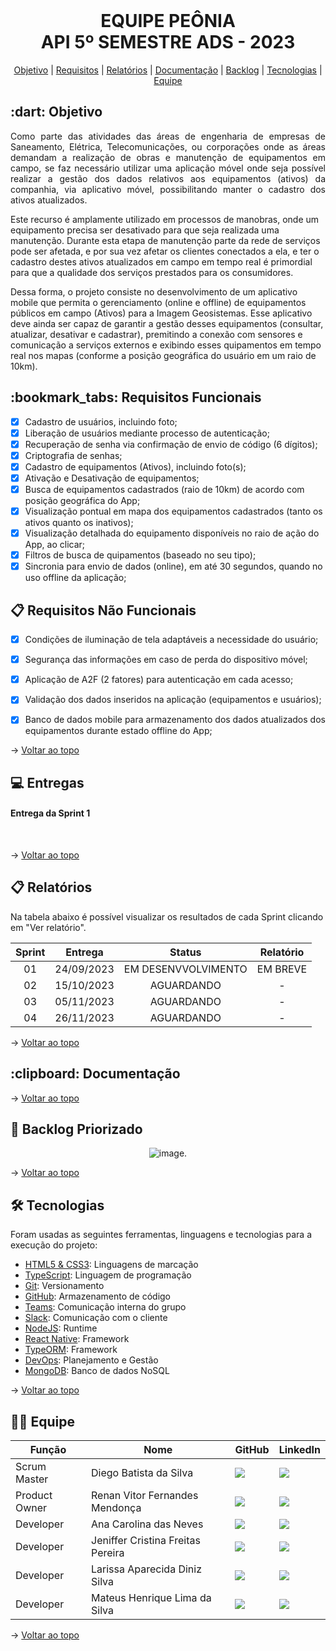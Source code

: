 <br id="topo">

<h1 align="center"> EQUIPE PEÔNIA </br> API 5º SEMESTRE ADS - 2023 </h1>
<p align="center">
    <a href="#objetivo">Objetivo</a> | 
    <a href="#requisitos">Requisitos</a> | 
    <a href="#relatório">Relatórios</a> | 
    <a href="#documentacao">Documentação</a> |
    <a href="#projeto">Backlog</a> |
    <a href="#tecnologias">Tecnologias</a> | 
    <a href="#equipe">Equipe</a> 
</p>

<span id="objetivo">

<h2> :dart: Objetivo</h2>

<p align="justify"> Como parte das atividades das áreas de engenharia de empresas de Saneamento, Elétrica, Telecomunicações, ou corporações onde as áreas demandam a realização de obras e manutenção de equipamentos em campo, se faz necessário utilizar uma aplicação móvel onde seja possível realizar a gestão dos dados relativos aos equipamentos (ativos) da companhia, via aplicativo móvel, possibilitando manter o cadastro dos ativos atualizados.

Este recurso é amplamente utilizado em processos de manobras, onde um equipamento precisa ser desativado para que seja realizada uma manutenção. Durante esta etapa de manutenção parte da rede de serviços pode ser afetada, e por sua vez afetar os clientes conectados a ela, e ter o cadastro destes ativos atualizados em campo em tempo real é primordial para que a qualidade dos serviços prestados para os consumidores.

Dessa forma, o projeto consiste no desenvolvimento de um aplicativo mobile que permita o gerenciamento (online e offline) de equipamentos públicos em campo (Ativos) para a Imagem Geosistemas. Esse aplicativo deve ainda ser capaz de garantir a gestão desses equipamentos (consultar, atualizar, desativar e cadastrar), premitindo a conexão com sensores e comunicação a serviços externos e exibindo esses quipamentos em tempo real nos mapas (conforme a posição geográfica do usuário em um raio de 10km).</p>

<span id="requisitos">

<h2> :bookmark_tabs: Requisitos Funcionais </h2>

- [x] Cadastro de usuários, incluindo foto;
- [x] Liberação de usuários mediante processo de autenticação;
- [x] Recuperação de senha via confirmação de envio de código (6 dígitos);
- [x] Criptografia de senhas;
- [x] Cadastro de equipamentos (Ativos), incluindo foto(s);
- [x] Ativação e Desativação de equipamentos;
- [x] Busca de equipamentos cadastrados (raio de 10km) de acordo com posição geográfica do App;
- [x] Visualização pontual em mapa dos equipamentos cadastrados (tanto os ativos quanto os inativos);
- [x] Visualização detalhada do equipamento disponíveis no raio de ação do App, ao clicar;
- [x] Filtros de busca de quipamentos (baseado no seu tipo);
- [x] Sincronia para envio de dados (online), em até 30 segundos, quando no uso offline da aplicação;

<h2> 📋 Requisitos Não Funcionais </h2>

- [x] Condições de iluminação de tela adaptáveis a necessidade do usuário;
- [x] Segurança das informações em caso de perda do dispositivo móvel;
- [x] Aplicação de A2F (2 fatores) para autenticação em cada acesso;
- [x] Validação dos dados inseridos na aplicação (equipamentos e usuários);
- [x] Banco de dados mobile para armazenamento dos dados atualizados dos equipamentos durante estado offline do App;
 

 → [Voltar ao topo](#topo)
    
<h2> 💻 Entregas</h2> 

<h4> Entrega da Sprint 1 </h4>
<p align="center"> 


</p>
  
<br>

    
→ [Voltar ao topo](#topo)
    
<span id="relatório">
 
 ## :clipboard: Relatórios
Na tabela abaixo é possível visualizar os resultados de cada Sprint clicando em "Ver relatório". 
    
| Sprint | Entrega | Status | Relatório |
|:-----:|:----------:|:---------:|:---------:|
| 01 | 24/09/2023 |	EM DESENVVOLVIMENTO | EM BREVE |
| 02 | 15/10/2023 |	AGUARDANDO | - |
| 03 | 05/11/2023 |	AGUARDANDO | - |
| 04 | 26/11/2023 |	AGUARDANDO | - |


→ [Voltar ao topo](#topo)
    
<span id="documentacao">
<h2> :clipboard: Documentação</h2>

→ [Voltar ao topo](#topo)
    
<span id="projeto">
    
 ## 📌 Backlog Priorizado
 
<div align="center">
    <p> 
    
![image](https://github.com/peonia-api/API_5_Semestre/blob/main/images/Backlog%20-%20Sprint%201.png).
    
</p>
</div>
    
→ [Voltar ao topo](#topo)  
 
 <!--## 📆 Sprints
Na tabela abaixo é possível visualizar a divisão de tarefas do Backlog por Sprints.

| Sprint | Atividade | Status |
|:-----:|:---------:|:---------:|
| 01 | Página de cálculo do comprimento de pista. | :heavy_check_mark: |
| 01 | Interface de cálculo visando acesso via tablet. | :heavy_check_mark: |
| 01 | Aplicar sistemas de unidade de medida. | :heavy_check_mark: |
| 02 | Página de cadastro de aeronaves. | :heavy_check_mark: |
| 02 | Realização da lógica dos cálculos a partir das tabelas. | :heavy_check_mark: |
| 02 | Adequar interface às configurações da aeronave. | :heavy_check_mark: |
| 02 | Banco de dados na nuvem. | :heavy_check_mark: |
| 02 | Aplicação de validação de campos nos cálculos. | :heavy_check_mark: |
| 03 | Página de visualização e edição de aeronaves. | :heavy_check_mark: |
| 03 | Aplicar uma solução agnóstica a tabela fornecida para os cálculos. | :heavy_check_mark: |
| 03 | Adaptar cadastro de aeronaves para a solução agnóstica. | :heavy_check_mark: |
| 03 | CRUD de aeronaves completo. | :heavy_check_mark: |
| 04 | CRUD de flaps completo. | :heavy_check_mark: | 
| 04 | Páginas de visualização, cadastro e edição de flaps. | :heavy_check_mark: |
| 04 | Página de histórico de cálculos. | :heavy_check_mark: |
| 04 | Ajuste nas unidades de medida da página de cálculo. | :heavy_check_mark: |
| 04 | CRUD de usuários completo. | :heavy_check_mark: |
| 04 | Página de visualização, cadastro e edição de usuários. | :heavy_check_mark: |
| 04 | Upar servidor na nuvem. | :heavy_check_mark: |
| 04 | Navegação do sistema administrativo (paginação). | :heavy_check_mark: |
| 04 | Página de login. | :heavy_check_mark: |
| 04 | Documentação para explicação e how-to da solução agnóstica apresentada. | :heavy_check_mark: |
 
<br>-->

<span id="tecnologias">

## 🛠️ Tecnologias

Foram usadas as seguintes ferramentas, linguagens e tecnologias para a execução do projeto:

- [HTML5 & CSS3](https://www.w3schools.com/): Linguagens de marcação
- [TypeScript](https://www.typescriptlang.org/): Linguagem de programação
- [Git](https://git-scm.com): Versionamento
- [GitHub](https://github.com/): Armazenamento de código
- [Teams](https://teams.microsoft.com): Comunicação interna do grupo
- [Slack](https://slack.com/intl/pt-br): Comunicação com o cliente
- [NodeJS](https://nodejs.org/): Runtime
- [React Native](https://reactnative.dev/docs/getting-started): Framework
- [TypeORM](https://typeorm.io/): Framework
- [DevOps](https://azure.microsoft.com/pt-br/products/devops): Planejamento e Gestão
- [MongoDB](https://www.mongodb.com/docs/): Banco de dados NoSQL

→ [Voltar ao topo](#topo)    
    
<span id="equipe">
 
## 👩‍💻 Equipe
|Função|Nome|GitHub|LinkedIn|
| -------- |-------- |-------- |-------- |
| Scrum Master |Diego Batista da Silva|<a href="https://github.com/diiegobsilva" target="_blanck"><img src = "https://img.shields.io/badge/GitHub-100000?style=for-the-badge&logo=github&logoColor=white" target="_blank"></a> |<a href="https://www.linkedin.com/in/diegobatista1/" target="_blank"><img src="https://img.shields.io/badge/-LinkedIn-%230077B5?style=for-the-badge&logo=linkedin&logoColor=white" target="_blank"></a>|
| Product Owner |Renan Vitor Fernandes Mendonça|<a href="https://github.com/RenanVitor" target="_blanck"><img src = "https://img.shields.io/badge/GitHub-100000?style=for-the-badge&logo=github&logoColor=white" target="_blank"></a> |<a href="https://www.linkedin.com/in/renan-vitor" target="_blank"><img src="https://img.shields.io/badge/-LinkedIn-%230077B5?style=for-the-badge&logo=linkedin&logoColor=white" target="_blank"></a>|
| Developer |Ana Carolina das Neves|<a href="https://github.com/AnaCarolinaNeves" target="_blanck"><img src = "https://img.shields.io/badge/GitHub-100000?style=for-the-badge&logo=github&logoColor=white" target="_blank"></a>|<a href="https://www.linkedin.com/in/ana-carolina-neves-36aa68207/" target="_blank"><img src="https://img.shields.io/badge/-LinkedIn-%230077B5?style=for-the-badge&logo=linkedin&logoColor=white" target="_blank"></a>|
| Developer |Jeniffer Cristina Freitas Pereira|<a href="https://github.com/Jennyads" target="_blanck"><img src = "https://img.shields.io/badge/GitHub-100000?style=for-the-badge&logo=github&logoColor=white" target="_blank"></a>|<a href="https://www.linkedin.com/in/jeniffer-pereira-65787b205/" target="_blank"><img src="https://img.shields.io/badge/-LinkedIn-%230077B5?style=for-the-badge&logo=linkedin&logoColor=white" target="_blank"></a>|
| Developer |Larissa Aparecida Diniz Silva|<a href="https://github.com/laaridiniz" target="_blanck"><img src = "https://img.shields.io/badge/GitHub-100000?style=for-the-badge&logo=github&logoColor=white" target="_blank"></a> |<a href="https://www.linkedin.com/in/larissa-diniz-dev" target="_blank"><img src="https://img.shields.io/badge/-LinkedIn-%230077B5?style=for-the-badge&logo=linkedin&logoColor=white" target="_blank"></a>|
| Developer |Mateus Henrique Lima da Silva|<a href="https://github.com/mateushlsilva" target="_blanck"><img src = "https://img.shields.io/badge/GitHub-100000?style=for-the-badge&logo=github&logoColor=white" target="_blank"></a> |<a href="https://www.linkedin.com/in/mateus-silva-80232a222/" target="_blank"><img src="https://img.shields.io/badge/-LinkedIn-%230077B5?style=for-the-badge&logo=linkedin&logoColor=white" target="_blank"></a>|

→ [Voltar ao topo](#topo)
